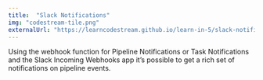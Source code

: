 ```yaml
---
title:  "Slack Notifications"
img: "codestream-tile.png"
externalUrl: "https://learncodestream.github.io/learn-in-5/slack-notifications/"
---
```

Using the webhook function for Pipeline Notifications or Task Notifications and the Slack Incoming Webhooks app it’s possible to get a rich set of notifications on pipeline events.